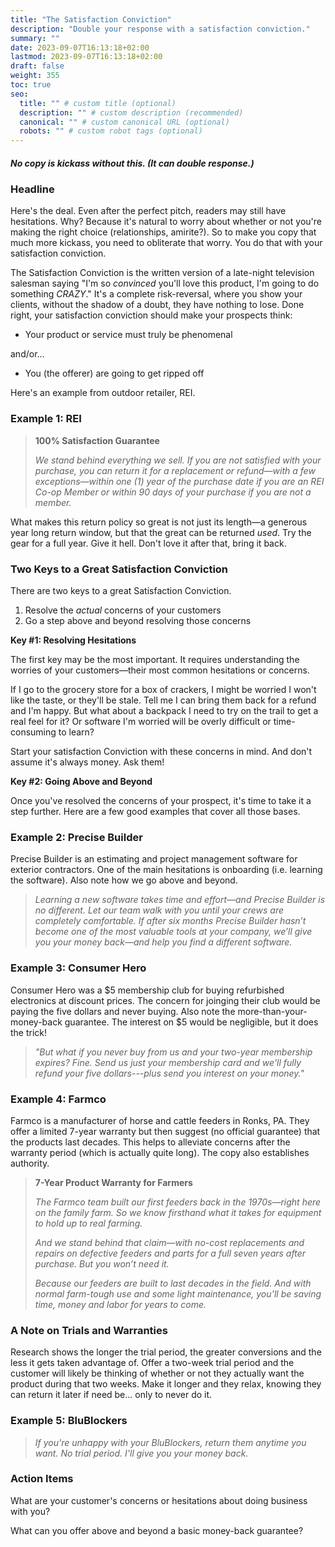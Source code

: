 ```yaml
---
title: "The Satisfaction Conviction"
description: "Double your response with a satisfaction conviction."
summary: ""
date: 2023-09-07T16:13:18+02:00
lastmod: 2023-09-07T16:13:18+02:00
draft: false
weight: 355
toc: true
seo:
  title: "" # custom title (optional)
  description: "" # custom description (recommended)
  canonical: "" # custom canonical URL (optional)
  robots: "" # custom robot tags (optional)
---
```

##### No copy is kickass without this. (It can double response.)

### Headline

Here's the deal. Even after the perfect pitch, readers may still have hesitations. Why? Because it's natural to worry about whether or not you're making the right choice (relationships, amirite?). So to make you copy that much more kickass, you need to obliterate that worry. You do that with your satisfaction conviction.

The Satisfaction Conviction is the written version of a late-night television salesman saying "I'm so *convinced* you'll love this product, I'm going to do something *CRAZY*." It's a complete risk-reversal, where you show your clients, without the shadow of a doubt, they have nothing to lose. Done right, your satisfaction conviction should make your prospects think:

* Your product or service must truly be phenomenal

and/or...

* You (the offerer) are going to get ripped off

Here's an example from outdoor retailer, REI.

### Example 1: REI

> **100% Satisfaction Guarantee**
>
> *We stand behind everything we sell. If you are not satisfied with your purchase, you can return it for a replacement or refund&mdash;with a few exceptions&mdash;within one (1) year of the purchase date if you are an REI Co-op Member or within 90 days of your purchase if you are not a member.*

What makes this return policy so great is not just its length&mdash;a generous year long return window, but that the great can be returned *used*. Try the gear for a full year. Give it hell. Don't love it after that, bring it back.

### Two Keys to a Great Satisfaction Conviction

There are two keys to a great Satisfaction Conviction.

  1. Resolve the *actual* concerns of your customers
  2. Go a step above and beyond resolving those concerns

**Key #1: Resolving Hesitations**

The first key may be the most important. It requires understanding the worries of your customers&mdash;their most common hesitations or concerns.

If I go to the grocery store for a box of crackers, I might be worried I won't like the taste, or they'll be stale. Tell me I can bring them back for a refund and I'm happy. But what about a backpack I need to try on the trail to get a real feel for it? Or software I'm worried will be overly difficult or time-consuming to learn?

Start your satisfaction Conviction with these concerns in mind. And don't assume it's always money. Ask them!

**Key #2: Going Above and Beyond**

Once you've resolved the concerns of your prospect, it's time to take it a step further. Here are a few good examples that cover all those bases.

### Example 2: Precise Builder

Precise Builder is an estimating and project management software for exterior contractors. One of the main hesitations is onboarding (i.e. learning the software). Also note how we go above and beyond.

> *Learning a new software takes time and effort&mdash;and Precise Builder is no different. Let our team walk with you until your crews are completely comfortable. If after six months Precise Builder hasn’t become one of the most valuable tools at your company, we’ll give you your money back&mdash;and help you find a different software.*

### Example 3: Consumer Hero

Consumer Hero was a $5 membership club for buying refurbished electronics at discount prices. The concern for joinging their club would be paying the five dollars and never buying. Also note the more-than-your-money-back guarantee. The interest on $5 would be negligible, but it does the trick!

> *"But what if you never buy from us and your two-year membership expires? Fine. Send us just your membership card and we'll fully refund your five dollars---plus send you interest on your money."*

### Example 4: Farmco

Farmco is a manufacturer of horse and cattle feeders in Ronks, PA. They offer a limited 7-year warranty but then suggest (no official guarantee) that the products last decades. This helps to alleviate concerns after the warranty period (which is actually quite long). The copy also establishes authority.

  > **7-Year Product Warranty for Farmers**
  >
  > *The Farmco team built our first feeders back in the 1970s—right here on the family farm. So we know firsthand what it takes for equipment to hold up to real farming.*
  >
  > *And we stand behind that claim—with no-cost replacements and repairs on defective feeders and parts for a full seven years after purchase. But you won’t need it.*
  >
  > *Because our feeders are built to last decades in the field. And with normal farm-tough use and some light maintenance, you’ll be saving time, money and labor for years to come.*

### A Note on Trials and Warranties

Research shows the longer the trial period, the greater conversions and the less it gets taken advantage of. Offer a two-week trial period and the customer will likely be thinking of whether or not they actually want the product during that two weeks. Make it longer and they relax, knowing they can return it later if need be... only to never do it.

### Example 5: BluBlockers

> *If you're unhappy with your BluBlockers, return them anytime you want. No trial period. I'll give you your money back.*

### Action Items

What are your customer's concerns or hesitations about doing business with you?

What can you offer above and beyond a basic money-back guarantee?
